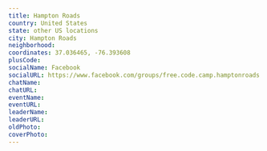 ```yaml
---
title: Hampton Roads
country: United States
state: other US locations
city: Hampton Roads
neighborhood: 
coordinates: 37.036465, -76.393608
plusCode:
socialName: Facebook
socialURL: https://www.facebook.com/groups/free.code.camp.hamptonroads
chatName:
chatURL:
eventName:
eventURL:
leaderName:
leaderURL:
oldPhoto: 
coverPhoto:
---
```


